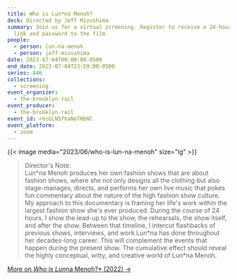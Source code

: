```yaml
---
title: Who is Lun*na Menoh?
deck: Directed by Jeff Mizushima
summary: Join us for a virtual screening. Register to receive a 24-hour access
  link and password to the film.
people:
  - person: lun-na-menoh
  - person: jeff-mizushima
date: 2023-07-04T00:00:00-0500
end_date: 2023-07-04T23:59:00-0500
series: 846
collections:
  - screening
event_organizer:
  - the-brooklyn-rail
event_producer:
  - the-brooklyn-rail
event_id: recGLN5fhaNoTHbNl
event_platform:
  - zoom
---
```

{{< image media="2023/06/who-is-lun-na-menoh" size="lg" >}}

> D﻿irector's Note:\
> Lun\*na Menoh produces her own fashion shows that are about fashion shows, where she not only designs all the clothing but also stage-manages, directs, and performs her own live music that pokes fun commentary about the nature of the high fashion show culture. My approach to this documentary is framing her life's work within the largest fashion show she's ever produced. During the course of 24 hours, I show the lead-up to the show, the rehearsals, the show itself, and after the show. Between that timeline, I intercut flashbacks of previous shows, interviews, and work Lun\*na has done throughout her decades-long career. This will complement the events that happen during the present show. The cumulative effect should reveal the highly conceptual, witty, and creative world of Lun*na Menoh.

[M﻿ore on *Who is Lun*na Menoh?* (2022) →](https://www.whoislunna.com/)

[](https://www.whoislunna.com/)